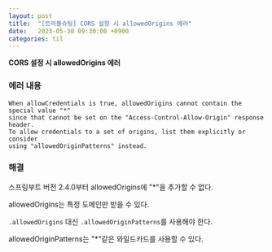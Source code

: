 ```yaml
---
layout: post
title:  "[트러블슈팅] CORS 설정 시 allowedOrigins 에러"
date:   2023-05-30 09:30:00 +0900
categories: til
---
```


**CORS 설정 시 allowedOrigins 에러**

### 에러 내용
```
When allowCredentials is true, allowedOrigins cannot contain the special value "*" 
since that cannot be set on the "Access-Control-Allow-Origin" response header. 
To allow credentials to a set of origins, list them explicitly or consider 
using "allowedOriginPatterns" instead.
```

### 해결

스프링부트 버전 2.4.0부터 allowedOrigins에 "*"을 추가할 수 없다.

allowedOrigins는 특정 도메인만 받을 수 있다.

<code>.allowedOrigins</code> 대신 <code>.allowedOriginPatterns</code>를 사용해야 한다.

allowedOriginPatterns는 "*"같은 와일드카드를 사용할 수 있다.